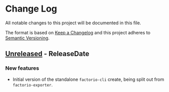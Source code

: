 # Change Log

All notable changes to this project will be documented in this file.

The format is based on [Keep a Changelog](http://keepachangelog.com/)
and this project adheres to [Semantic Versioning](http://semver.org/).

<!-- next-header -->
## [Unreleased] - ReleaseDate

### New features

- Initial version of the standalone `factorio-cli` create, being split out from `factorio-exporter`.

<!-- next-url -->
[Unreleased]: https://github.com/MForster/factorio-exporter/compare/v0.5.1...HEAD
